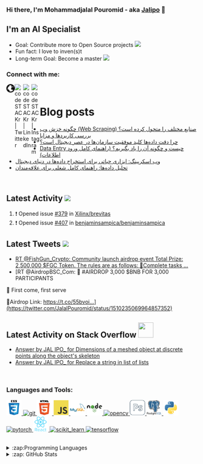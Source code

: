 ### Hi there, I'm Mohammadjalal Pouromid - aka [Jalipo][website] 👋
## I'm an AI Specialist

 
- Goal: Contribute more to Open Source projects <img src="https://media.giphy.com/media/WUlplcMpOCEmTGBtBW/giphy.gif" width="30">
- Fun fact: I love to inven(s)t
- Long-term Goal: Become a master <img src="https://media.giphy.com/media/BMyEGC1ZzwS6W2cc5n/giphy.gif"  width="30" >

### Connect with me:

[<img align="left" alt="codeSTACKr.com" width="22px" src="https://raw.githubusercontent.com/iconic/open-iconic/master/svg/globe.svg" />][website]
[<img align="left" alt="codeSTACKr | Twitter" width="22px" src="https://cdn.jsdelivr.net/npm/simple-icons@v3/icons/twitter.svg" />][twitter]
[<img align="left" alt="codeSTACKr | LinkedIn" width="22px" src="https://cdn.jsdelivr.net/npm/simple-icons@v3/icons/linkedin.svg" />][linkedin]
[<img align="left" alt="codeSTACKr | Instagram" width="22px" src="https://cdn.jsdelivr.net/npm/simple-icons@v3/icons/instagram.svg" />][instagram]

<br />

# Blog posts
<!-- BLOG-POST-LIST:START -->
- [چگونه خزش وب &lpar;Web Scraping&rpar; صنایع مختلف را متحول کرده است؟ بررسی کاربردها و مزایا](https://cyberuni.ir/blog/%DA%86%DA%AF%D9%88%D9%86%D9%87-%D8%AE%D8%B2%D8%B4-%D9%88%D8%A8-web-scraping-%D8%B5%D9%86%D8%A7%DB%8C%D8%B9-%D9%85%D8%AE%D8%AA%D9%84%D9%81-%D8%B1%D8%A7-%D9%85%D8%AA%D8%AD%D9%88%D9%84-%DA%A9%D8%B1%D8%AF%D9%87-%D8%A7%D8%B3%D8%AA-%D8%A8%D8%B1%D8%B1%D8%B3%DB%8C-%DA%A9%D8%A7%D8%B1%D8%A8%D8%B1%D8%AF%D9%87%D8%A7-%D9%88-%D9%85%D8%B2%D8%A7%DB%8C%D8%A7/)
- [چرا دقت داده‌ها کلید موفقیت سازمان‌ها در عصر دیجیتال است؟](https://cyberuni.ir/blog/%DA%86%D8%B1%D8%A7-%D8%AF%D9%82%D8%AA-%D8%AF%D8%A7%D8%AF%D9%87%D9%87%D8%A7-%DA%A9%D9%84%DB%8C%D8%AF-%D9%85%D9%88%D9%81%D9%82%DB%8C%D8%AA-%D8%B3%D8%A7%D8%B2%D9%85%D8%A7%D9%86%D9%87%D8%A7-%D8%AF%D8%B1-%D8%B9%D8%B5%D8%B1-%D8%AF%DB%8C%D8%AC%DB%8C%D8%AA%D8%A7%D9%84-%D8%A7%D8%B3%D8%AA/)
- [Data Entry چیست و چگونه آن را یاد بگیریم؟ &lpar;راهنمای کامل ورود اطلاعات&rpar;](https://cyberuni.ir/blog/data-entry-%DA%86%DB%8C%D8%B3%D8%AA-%D9%88-%D9%85%D8%B3%DB%8C%D8%B1-%DB%8C%D8%A7%D8%AF%DA%AF%DB%8C%D8%B1%DB%8C-%D8%A2%D9%86-%D8%A8%D9%87-%DA%86%D9%87-%D8%B4%DA%A9%D9%84-%D8%A7%D8%B3%D8%AA/)
- [وب اسکرپینگ: ابزاری حیاتی برای استخراج داده‌ها در دنیای دیجیتال](https://cyberuni.ir/blog/%D9%88%D8%A8-%D8%A7%D8%B3%DA%A9%D8%B1%D9%BE%DB%8C%D9%86%DA%AF-%D8%A7%D8%A8%D8%B2%D8%A7%D8%B1%DB%8C-%D8%AD%DB%8C%D8%A7%D8%AA%DB%8C-%D8%A8%D8%B1%D8%A7%DB%8C-%D8%A7%D8%B3%D8%AA%D8%AE%D8%B1%D8%A7%D8%AC-%D8%AF%D8%A7%D8%AF%D9%87%D9%87%D8%A7-%D8%AF%D8%B1-%D8%AF%D9%86%DB%8C%D8%A7%DB%8C-%D8%AF%DB%8C%D8%AC%DB%8C%D8%AA%D8%A7%D9%84/)
- [تحلیل داده‌ها: راهنمای کامل شغلی برای علاقه‌مندان](https://cyberuni.ir/blog/%D8%AA%D8%AD%D9%84%DB%8C%D9%84-%D8%AF%D8%A7%D8%AF%D9%87%D9%87%D8%A7-%D8%B1%D8%A7%D9%87%D9%86%D9%85%D8%A7%DB%8C-%DA%A9%D8%A7%D9%85%D9%84-%D8%B4%D8%BA%D9%84%DB%8C-%D8%A8%D8%B1%D8%A7%DB%8C-%D8%B9%D9%84%D8%A7%D9%82%D9%87%D9%85%D9%86%D8%AF%D8%A7%D9%86/)
<!-- BLOG-POST-LIST:END -->


<br/>

## Latest Activity <img src="https://raw.githubusercontent.com/innng/innng/master/assets/kyubey.gif" width="80"> 
<!--START_SECTION:activity-->
1. ❗️ Opened issue [#379](https://github.com/Xilinx/brevitas/issues/379) in [Xilinx/brevitas](https://github.com/Xilinx/brevitas)
2. ❗️ Opened issue [#407](https://github.com/benjaminsampica/benjaminsampica/issues/407) in [benjaminsampica/benjaminsampica](https://github.com/benjaminsampica/benjaminsampica)
<!--END_SECTION:activity-->


## Latest Tweets <img src="https://media.giphy.com/media/26BRxIdjE82KNmVJm/giphy.gif" width="30"> 

<!-- TWITTER:START -->
- [RT @FishGun_Crypto: Community launch airdrop event
Total Prize: 2,500,000 $FGC Token. The rules are as follows:
🐡Complete tasks ...](https://twitter.com/JalalPouromid/status/1510434904487743493)
- [RT @AirdropBSC_Com: 🎁 #AIRDROP 3,000 $BNB FOR 3,000 PARTICIPANTS 

🎁 First come, first serve

🔗Airdrop Link: https://t.co/55bvoi...](https://twitter.com/JalalPouromid/status/1510235069964857352)
<!-- TWITTER:END -->

## Latest Activity on Stack Overflow  <img src="https://media.giphy.com/media/ule4vhcY1xEKQ/giphy.gif" height="40" width = '40'> 

<!-- STACKOVERFLOW:START -->
- [Answer by JAL IPO_ for Dimensions of a meshed object at discrete points along the object&#39;s skeleton](https://stackoverflow.com/questions/79000040/dimensions-of-a-meshed-object-at-discrete-points-along-the-objects-skeleton/79051975#79051975)
- [Answer by JAL IPO_ for Replace a string in list of lists](https://stackoverflow.com/questions/13781828/replace-a-string-in-list-of-lists/75055822#75055822)
<!-- STACKOVERFLOW:END -->

<br/>

  <h3 align="left">Languages and Tools:</h3>
<p align="left"> <a href="https://www.w3schools.com/css/" target="_blank"> <img src="https://raw.githubusercontent.com/devicons/devicon/master/icons/css3/css3-original-wordmark.svg" alt="css3" width="40" height="40"/> </a> <a href="https://git-scm.com/" target="_blank"> <img src="https://www.vectorlogo.zone/logos/git-scm/git-scm-icon.svg" alt="git" width="40" height="40"/> </a> <a href="https://www.w3.org/html/" target="_blank"> <img src="https://raw.githubusercontent.com/devicons/devicon/master/icons/html5/html5-original-wordmark.svg" alt="html5" width="40" height="40"/> </a> <a href="https://developer.mozilla.org/en-US/docs/Web/JavaScript" target="_blank"> <img src="https://raw.githubusercontent.com/devicons/devicon/master/icons/javascript/javascript-original.svg" alt="javascript" width="40" height="40"/> </a> <a href="https://www.mysql.com/" target="_blank"> <img src="https://raw.githubusercontent.com/devicons/devicon/master/icons/mysql/mysql-original-wordmark.svg" alt="mysql" width="40" height="40"/> </a> <a href="https://nodejs.org" target="_blank"> <img src="https://raw.githubusercontent.com/devicons/devicon/master/icons/nodejs/nodejs-original-wordmark.svg" alt="nodejs" width="40" height="40"/> </a> <a href="https://opencv.org/" target="_blank"> <img src="https://www.vectorlogo.zone/logos/opencv/opencv-icon.svg" alt="opencv" width="40" height="40"/> </a> <a href="https://www.photoshop.com/en" target="_blank"> <img src="https://raw.githubusercontent.com/devicons/devicon/master/icons/photoshop/photoshop-line.svg" alt="photoshop" width="40" height="40"/> </a> <a href="https://www.postgresql.org" target="_blank"> <img src="https://raw.githubusercontent.com/devicons/devicon/master/icons/postgresql/postgresql-original-wordmark.svg" alt="postgresql" width="40" height="40"/> </a> <a href="https://www.python.org" target="_blank"> <img src="https://raw.githubusercontent.com/devicons/devicon/master/icons/python/python-original.svg" alt="python" width="40" height="40"/> </a> <a href="https://pytorch.org/" target="_blank"> <img src="https://www.vectorlogo.zone/logos/pytorch/pytorch-icon.svg" alt="pytorch" width="40" height="40"/> </a> <a href="https://reactjs.org/" target="_blank"> <img src="https://raw.githubusercontent.com/devicons/devicon/master/icons/react/react-original-wordmark.svg" alt="react" width="40" height="40"/> </a> <a href="https://scikit-learn.org/" target="_blank"> <img src="https://upload.wikimedia.org/wikipedia/commons/0/05/Scikit_learn_logo_small.svg" alt="scikit_learn" width="40" height="40"/> </a> <a href="https://www.tensorflow.org" target="_blank"> <img src="https://www.vectorlogo.zone/logos/tensorflow/tensorflow-icon.svg" alt="tensorflow" width="40" height="40"/> </a> </p>

<br/>



<details>
  <summary>:zap:Programming Languages</summary>

  [![Top Langs](https://github-readme-stats.vercel.app/api/top-langs/?username=iamjalipo)](https://github.com/anuraghazra/github-readme-stats)

</details>

<details>
  <summary>:zap: GitHub Stats</summary>

  <img align="left" alt="jalipo" src="https://github-readme-stats.codestackr.vercel.app/api?username=iamjalipo&theme=vue&show_icons=true&hide_border=true" />

</details>




[website]: https://iamjalipo.github.io/
[twitter]: https://twitter.com/JalalPouromid
[instagram]: https://www.instagram.com/jalipo_/
[linkedin]: https://www.linkedin.com/in/mohammadjalal-pouromid-9568901b0

